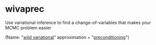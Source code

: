 # wivaprec

Use variational inference to find a change-of-variables that makes your MCMC problem easier

(Name: "[wild variational](http://approximateinference.org/accepted/LiLiu2016.pdf)" approximation + "[preconditioning](https://en.wikipedia.org/wiki/Preconditioner)")
